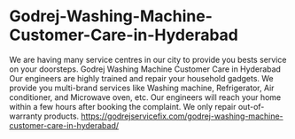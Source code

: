 # Godrej-Washing-Machine-Customer-Care-in-Hyderabad
We are having many service centres in our city to provide you bests service on your doorsteps. Godrej Washing Machine Customer Care in Hyderabad Our engineers are highly trained and repair your household gadgets. We provide you multi-brand services like Washing machine, Refrigerator, Air conditioner, and Microwave oven, etc. Our engineers will reach your home within a few hours after booking the complaint. We only repair out-of-warranty products. https://godrejservicefix.com/godrej-washing-machine-customer-care-in-hyderabad/

